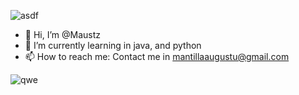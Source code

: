 
![asdf](https://github.com/Maustz/Maustz/assets/142653952/e033512e-251f-4861-a1b9-ffe63f3fe24e)




- 👋 Hi, I’m @Maustz
- 🌱 I’m currently learning in java, and python
- 📫 How to reach me: Contact me in mantillaaugustu@gmail.com

![qwe](https://github.com/Maustz/Maustz/assets/142653952/17617e0d-cedc-48c6-a9bd-ca2ec0e83ba8)


<!---
Maustz/Maustz is a ✨ special ✨ repository because its `README.md` (this file) appears on your GitHub profile.
You can click the Preview link to take a look at your changes.
--->

